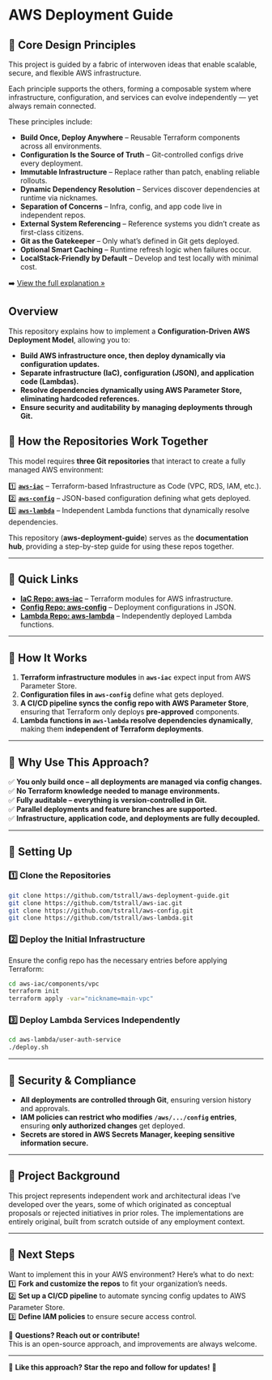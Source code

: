 # AWS Deployment Guide

## 🧠 Core Design Principles

This project is guided by a fabric of interwoven ideas that enable scalable, secure, and flexible AWS infrastructure.

Each principle supports the others, forming a composable system where infrastructure, configuration, and services can evolve independently — yet always remain connected.

These principles include:

- **Build Once, Deploy Anywhere** – Reusable Terraform components across all environments.
- **Configuration Is the Source of Truth** – Git-controlled configs drive every deployment.
- **Immutable Infrastructure** – Replace rather than patch, enabling reliable rollouts.
- **Dynamic Dependency Resolution** – Services discover dependencies at runtime via nicknames.
- **Separation of Concerns** – Infra, config, and app code live in independent repos.
- **External System Referencing** – Reference systems you didn’t create as first-class citizens.
- **Git as the Gatekeeper** – Only what’s defined in Git gets deployed.
- **Optional Smart Caching** – Runtime refresh logic when failures occur.
- **LocalStack-Friendly by Default** – Develop and test locally with minimal cost.

➡️ [View the full explanation »](docs/design-principles.md)

## **Overview**  
This repository explains how to implement a **Configuration-Driven AWS Deployment Model**, allowing you to:  
- **Build AWS infrastructure once, then deploy dynamically via configuration updates.**  
- **Separate infrastructure (IaC), configuration (JSON), and application code (Lambdas).**  
- **Resolve dependencies dynamically using AWS Parameter Store, eliminating hardcoded references.**  
- **Ensure security and auditability by managing deployments through Git.**  

## **📂 How the Repositories Work Together**  
This model requires **three Git repositories** that interact to create a fully managed AWS environment:  

1️⃣ **[`aws-iac`](https://github.com/tstrall/aws-iac)** – Terraform-based Infrastructure as Code (VPC, RDS, IAM, etc.).  
2️⃣ **[`aws-config`](https://github.com/tstrall/aws-config)** – JSON-based configuration defining what gets deployed.  
3️⃣ **[`aws-lambda`](https://github.com/tstrall/aws-lambda)** – Independent Lambda functions that dynamically resolve dependencies.  

This repository (**aws-deployment-guide**) serves as the **documentation hub**, providing a step-by-step guide for using these repos together.

---

## **🔗 Quick Links**
- **[IaC Repo: aws-iac](https://github.com/tstrall/aws-iac)** – Terraform modules for AWS infrastructure.  
- **[Config Repo: aws-config](https://github.com/tstrall/aws-config)** – Deployment configurations in JSON.  
- **[Lambda Repo: aws-lambda](https://github.com/tstrall/aws-lambda)** – Independently deployed Lambda functions.  

---

## **📖 How It Works**
1. **Terraform infrastructure modules** in **`aws-iac`** expect input from AWS Parameter Store.  
2. **Configuration files in `aws-config`** define what gets deployed.  
3. **A CI/CD pipeline syncs the config repo with AWS Parameter Store**, ensuring that Terraform only deploys **pre-approved** components.  
4. **Lambda functions in `aws-lambda` resolve dependencies dynamically**, making them **independent of Terraform deployments**.  

---

## **🚀 Why Use This Approach?**
✅ **You only build once – all deployments are managed via config changes.**  
✅ **No Terraform knowledge needed to manage environments.**  
✅ **Fully auditable – everything is version-controlled in Git.**  
✅ **Parallel deployments and feature branches are supported.**  
✅ **Infrastructure, application code, and deployments are fully decoupled.**  

---

## **🔧 Setting Up**
### **1️⃣ Clone the Repositories**
```sh
git clone https://github.com/tstrall/aws-deployment-guide.git
git clone https://github.com/tstrall/aws-iac.git
git clone https://github.com/tstrall/aws-config.git
git clone https://github.com/tstrall/aws-lambda.git
```

### **2️⃣ Deploy the Initial Infrastructure**
Ensure the config repo has the necessary entries before applying Terraform:
```sh
cd aws-iac/components/vpc
terraform init
terraform apply -var="nickname=main-vpc"
```

### **3️⃣ Deploy Lambda Services Independently**
```sh
cd aws-lambda/user-auth-service
./deploy.sh
```

---

## **🔐 Security & Compliance**
- **All deployments are controlled through Git**, ensuring version history and approvals.  
- **IAM policies can restrict who modifies `/aws/.../config` entries**, ensuring **only authorized changes** get deployed.  
- **Secrets are stored in AWS Secrets Manager, keeping sensitive information secure.**  
---

## 🧠 Project Background

This project represents independent work and architectural ideas I’ve developed over the years, some of which originated as conceptual proposals or rejected initiatives in prior roles. The implementations are entirely original, built from scratch outside of any employment context.

---

## **📌 Next Steps**
Want to implement this in your AWS environment? Here’s what to do next:  
1️⃣ **Fork and customize the repos** to fit your organization’s needs.  
2️⃣ **Set up a CI/CD pipeline** to automate syncing config updates to AWS Parameter Store.  
3️⃣ **Define IAM policies** to ensure secure access control.  

📩 **Questions? Reach out or contribute!**  
This is an open-source approach, and improvements are always welcome.  

---

📢 **Like this approach? Star the repo and follow for updates!** 🚀  
